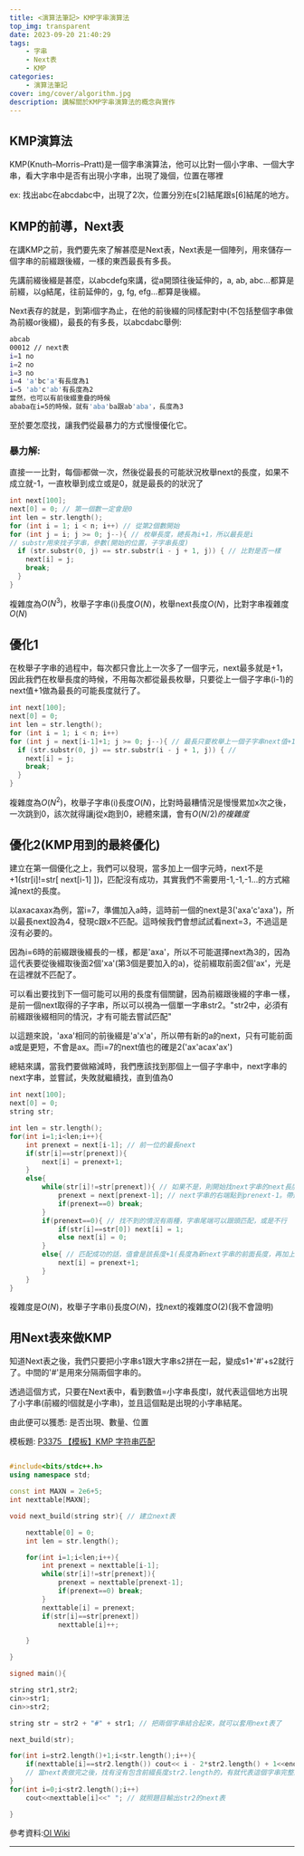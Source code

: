 ```yaml
---
title: <演算法筆記> KMP字串演算法
top_img: transparent
date: 2023-09-20 21:40:29
tags:
    - 字串
    - Next表
    - KMP
categories:
    - 演算法筆記
cover: img/cover/algorithm.jpg
description: 講解關於KMP字串演算法的概念與實作
---
```


## KMP演算法

KMP(Knuth–Morris–Pratt)是一個字串演算法，他可以比對一個小字串、一個大字串，看大字串中是否有出現小字串，出現了幾個，位置在哪裡

ex: 找出abc在abcdabc中，出現了2次，位置分別在s[2]結尾跟s[6]結尾的地方。

## KMP的前導，Next表


在講KMP之前，我們要先來了解甚麼是Next表，Next表是一個陣列，用來儲存一個字串的前綴跟後綴，一樣的東西最長有多長。

先講前綴後綴是甚麼，以abcdefg來講，從a開頭往後延伸的，a, ab, abc...都算是前綴，以g結尾，往前延伸的，g, fg, efg...都算是後綴。

Next表存的就是，到第i個字為止，在他的前後綴的同樣配對中(不包括整個字串做為前綴or後綴)，最長的有多長，以abcdabc舉例:

```bash
abcab
00012 // next表
i=1 no
i=2 no
i=3 no
i=4 'a'bc'a'有長度為1
i=5 'ab'c'ab'有長度為2
當然，也可以有前後綴重疊的時候
ababa在i=5的時候，就有'aba'ba跟ab'aba'，長度為3
```

至於要怎麼找，讓我們從最暴力的方式慢慢優化它。

### 暴力解:

直接一一比對，每個i都做一次，然後從最長的可能狀況枚舉next的長度，如果不成立就-1，一直枚舉到成立或是0，就是最長的的狀況了

```cpp
int next[100];
next[0] = 0; // 第一個數一定會是0
int len = str.length();
for (int i = 1; i < n; i++) // 從第2個數開始
for (int j = i; j >= 0; j--){ // 枚舉長度，總長為i+1，所以最長是i
// substr用來找子字串，參數(開始的位置，子字串長度)
  if (str.substr(0, j) == str.substr(i - j + 1, j)) { // 比對是否一樣
    next[i] = j;
    break;
  }    
}
```

複雜度為$O(N^3)$，枚舉子字串(i)長度$O(N)$，枚舉next長度$O(N)$，比對字串複雜度$O(N)$

## 優化1

在枚舉子字串的過程中，每次都只會比上一次多了一個字元，next最多就是+1，因此我們在枚舉長度的時候，不用每次都從最長枚舉，只要從上一個子字串(i-1)的next值+1做為最長的可能長度就行了。

```cpp
int next[100];
next[0] = 0; 
int len = str.length();
for (int i = 1; i < n; i++) 
for (int j = next[i-1]+1; j >= 0; j--){ // 最長只要枚舉上一個子字串next值+1
  if (str.substr(0, j) == str.substr(i - j + 1, j)) { // 
    next[i] = j;
    break;
  }    
}
```

複雜度為$O(N^2)$，枚舉子字串(i)長度$O(N)$，比對時最糟情況是慢慢累加x次之後，一次跳到0，該次就得讓j從x跑到0，總體來講，會有$O(N/2)的複雜度$

## 優化2(KMP用到的最終優化)

建立在第一個優化之上，我們可以發現，當多加上一個字元時，next不是+1(str[i]!=str[ next[i-1] ])，匹配沒有成功，其實我們不需要用-1,-1,-1...的方式縮減next的長度。

以axacaxax為例，當i=7，準備加入a時，這時前一個的next是3('axa'c'axa')，所以最長next設為4，發現c跟x不匹配。這時候我們會想試試看next=3，不過這是沒有必要的。

因為i=6時的前綴跟後綴長的一樣，都是'axa'，所以不可能選擇next為3的，因為這代表要從後綴取後面2個'xa'(第3個是要加入的a)，從前綴取前面2個'ax'，光是在這裡就不匹配了。

可以看出要找到下一個可能可以用的長度有個關鍵，因為前綴跟後綴的字串一樣，是前一個next取得的子字串，所以可以視為一個單一字串str2。"str2中，必須有前綴跟後綴相同的情況，才有可能去嘗試匹配"

以這題來說，'axa'相同的前後綴是'a'x'a'，所以帶有新的a的next，只有可能前面a或是更短，不會是ax。而i=7的next值也的確是2('ax'acax'ax')

總結來講，當我們要做縮減時，我們應該找到那個上一個子字串中，next字串的next字串，並嘗試，失敗就繼續找，直到值為0

```cpp
int next[100];
next[0] = 0;
string str;

int len = str.length();
for(int i=1;i<len;i++){ 
    int prenext = next[i-1]; // 前一位的最長next
    if(str[i]==str[prenext]){ 
        next[i] = prenext+1;
    }
    else{
        while(str[i]!=str[prenext]){ // 如果不是，則開始找next字串的next長度
            prenext = next[prenext-1]; // next字串的右端點到prenext-1。帶進next陣列的索引就可以得到這個next字串的next值
            if(prenext==0) break;
        }
        if(prenext==0){ // 找不到的情況有兩種，字串尾端可以跟頭匹配，或是不行
            if(str[i]==str[0]) next[i] = 1;
            else next[i] = 0;
        } 
        else{ // 匹配成功的話，值會是該長度+1(長度為新next字串的前面長度，再加上新加入的字元)
            next[i] = prenext+1;
        }
    }
}

```

複雜度是$O(N)$，枚舉子字串(i)長度$O(N)$，找next的複雜度$O(2)$(我不會證明)

## 用Next表來做KMP

知道Next表之後，我們只要把小字串s1跟大字串s2拼在一起，變成s1+'#'+s2就行了。中間的'#'是用來分隔兩個字串的。

透過這個方式，只要在Next表中，看到數值=小字串長度l，就代表這個地方出現了小字串(前綴的l個就是小字串)，並且這個點是出現的小字串結尾。

由此便可以獲悉: 是否出現、數量、位置

模板題: [P3375 【模板】KMP 字符串匹配](https://www.luogu.com.cn/problem/P3375)

```cpp

#include<bits/stdc++.h>
using namespace std;

const int MAXN = 2e6+5;
int nexttable[MAXN];

void next_build(string str){ // 建立next表

    nexttable[0] = 0;
    int len = str.length();

    for(int i=1;i<len;i++){
        int prenext = nexttable[i-1];
        while(str[i]!=str[prenext]){
            prenext = nexttable[prenext-1];
            if(prenext==0) break;
        }
        nexttable[i] = prenext;
        if(str[i]==str[prenext])
            nexttable[i]++;

    }

}

signed main(){

string str1,str2;
cin>>str1;
cin>>str2;

string str = str2 + "#" + str1; // 把兩個字串結合起來，就可以套用next表了

next_build(str); 

for(int i=str2.length()+1;i<str.length();i++){
    if(nexttable[i]==str2.length()) cout<< i - 2*str2.length() + 1<<endl; \
    // 當next表做完之後，找有沒有包含前綴長度str2.length的，有就代表這個字串完整的出現在了以i為右界的後綴(str1)
}
for(int i=0;i<str2.length();i++)
    cout<<nexttable[i]<<" "; // 就照題目輸出str2的next表

}


```

參考資料:[OI Wiki](https://oi-wiki.org/string/kmp/)

---
